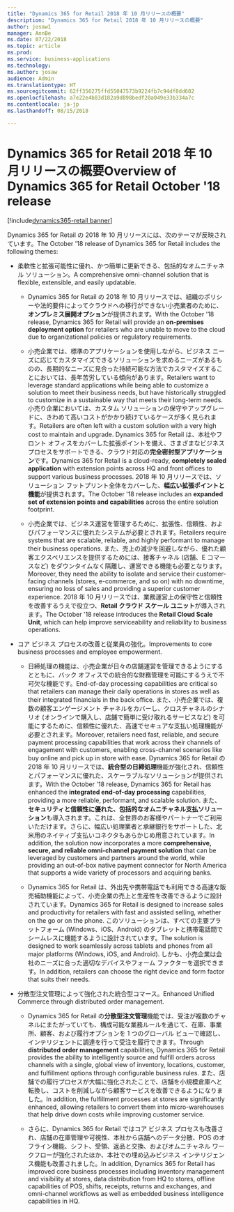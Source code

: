 ```yaml
---
title: "Dynamics 365 for Retail 2018 年 10 月リリースの概要"
description: "Dynamics 365 for Retail 2018 年 10 月リリースの概要"
author: josaw1
manager: AnnBe
ms.date: 07/22/2018
ms.topic: article
ms.prod: 
ms.service: business-applications
ms.technology: 
ms.author: josaw
audience: Admin
ms.translationtype: HT
ms.sourcegitcommit: 62ff356275ffd55047573b9224fb7c94df8dd602
ms.openlocfilehash: a7e22e4b83d182a9d898bedf20a049e33b334a7c
ms.contentlocale: ja-jp
ms.lasthandoff: 08/15/2018

---
```

#  <a name="overview-of-dynamics-365-for-retail-october-18-release"></a><span data-ttu-id="07d5a-103">Dynamics 365 for Retail 2018 年 10 月リリースの概要</span><span class="sxs-lookup"><span data-stu-id="07d5a-103">Overview of Dynamics 365 for Retail October '18 release</span></span>

[!include[dynamics365-retail banner](../includes/dynamics365-retail.md)]





<span data-ttu-id="07d5a-104">Dynamics 365 for Retail の 2018 年 10 月リリースには、次のテーマが反映されています。</span><span class="sxs-lookup"><span data-stu-id="07d5a-104">The October '18 release of Dynamics 365 for Retail includes the following themes:</span></span> 

- <span data-ttu-id="07d5a-105">柔軟性と拡張可能性に優れ、かつ簡単に更新できる、包括的なオムニチャネル ソリューション。</span><span class="sxs-lookup"><span data-stu-id="07d5a-105">A comprehensive omni-channel solution that is flexible, extensible, and easily updatable.</span></span>

  - <span data-ttu-id="07d5a-106">Dynamics 365 for Retail の 2018 年 10 月リリースでは、組織のポリシーや法的要件によってクラウドへの移行ができない小売業者のために、**オンプレミス展開オプション**が提供されます。</span><span class="sxs-lookup"><span data-stu-id="07d5a-106">With the October '18 release, Dynamics 365 for Retail will provide an **on-premises deployment option** for retailers who are unable to move to the cloud due to organizational policies or regulatory requirements.</span></span>

  - <span data-ttu-id="07d5a-107">小売企業では、標準のアプリケーションを使用しながら、ビジネス ニーズに応じてカスタマイズできるソリューションを求めるニーズがあるものの、長期的なニーズに見合った持続可能な方法でカスタマイズすることにおいては、長年苦労している傾向があります。</span><span class="sxs-lookup"><span data-stu-id="07d5a-107">Retailers want to leverage standard applications while being able to customize a solution to meet their business needs, but have historically struggled to customize in a sustainable way that meets their long-term needs.</span></span> <span data-ttu-id="07d5a-108">小売り企業においては、カスタム ソリューションの保守やアップグレードに、きわめて高いコストがかかり続けているケースが多く見られます。</span><span class="sxs-lookup"><span data-stu-id="07d5a-108">Retailers are often left with a custom solution with a very high cost to maintain and upgrade.</span></span> <span data-ttu-id="07d5a-109">Dynamics 365 for Retail は、本社やフロント オフィスをカバーした拡張ポイントを備え、さまざまなビジネス プロセスをサポートできる、クラウド対応の**完全密封型アプリケーション**です。</span><span class="sxs-lookup"><span data-stu-id="07d5a-109">Dynamics 365 for Retail is a cloud-ready, **completely sealed application** with extension points across HQ and front offices to support various business processes.</span></span> <span data-ttu-id="07d5a-110">2018 年 10 月リリースでは、ソリューション フットプリント全体をカバーした、**幅広い拡張ポイントと機能**が提供されます。</span><span class="sxs-lookup"><span data-stu-id="07d5a-110">The October '18 release includes an **expanded set of extension points and capabilities** across the entire solution footprint.</span></span> 

  - <span data-ttu-id="07d5a-111">小売企業では、ビジネス運営を管理するために、拡張性、信頼性、およびパフォーマンスに優れたシステムが必要とされます。</span><span class="sxs-lookup"><span data-stu-id="07d5a-111">Retailers require systems that are scalable, reliable, and highly performant to manage their business operations.</span></span> <span data-ttu-id="07d5a-112">また、売上の減少を回避しながら、優れた顧客エクスペリエンスを提供するためには、接客チャネル (店舗、E コマースなど) をダウンタイムなく隔離し、運営できる機能も必要となります。</span><span class="sxs-lookup"><span data-stu-id="07d5a-112">Moreover, they need the ability to isolate and service their customer-facing channels (stores, e-commerce, and so on) with no downtime, ensuring no loss of sales and providing a superior customer experience.</span></span> <span data-ttu-id="07d5a-113">2018 年 10 月リリースでは、業務運営上の保守性と信頼性を改善するうえで役立つ、**Retail クラウド スケール ユニット**が導入されます。</span><span class="sxs-lookup"><span data-stu-id="07d5a-113">The October '18 release introduces the **Retail Cloud Scale Unit**, which can help improve serviceability and reliability to business operations.</span></span> 

- <span data-ttu-id="07d5a-114">コア ビジネス プロセスの改善と従業員の強化。</span><span class="sxs-lookup"><span data-stu-id="07d5a-114">Improvements to core business processes and employee empowerment.</span></span>

  - <span data-ttu-id="07d5a-115">日締処理の機能は、小売企業が日々の店舗運営を管理できるようにするとともに、バック オフィスでの統合的な財務管理を可能にするうえで不可欠な機能です。</span><span class="sxs-lookup"><span data-stu-id="07d5a-115">End-of-day processing capabilities are critical so that retailers can manage their daily operations in stores as well as their integrated financials in the back office.</span></span> <span data-ttu-id="07d5a-116">また、小売企業では、複数の顧客エンゲージメント チャネルをカバーし、クロスチャネルのシナリオ (オンラインで購入し、店舗で簡単に受け取れるサービスなど) を可能にするために、信頼性に優れた、高速でセキュアな支払い処理機能が必要とされます。</span><span class="sxs-lookup"><span data-stu-id="07d5a-116">Moreover, retailers need fast, reliable, and secure payment processing capabilities that work across their channels of engagement with customers, enabling cross-channel scenarios like buy online and pick up in store with ease.</span></span> <span data-ttu-id="07d5a-117">Dynamics 365 for Retail の 2018 年 10 月リリースでは、**統合型の日締処理**機能が強化され、信頼性とパフォーマンスに優れた、スケーラブルなソリューションが提供されます。</span><span class="sxs-lookup"><span data-stu-id="07d5a-117">With the October '18 release, Dynamics 365 for Retail has enhanced the **integrated end-of-day processing** capabilities, providing a more reliable, performant, and scalable solution.</span></span> <span data-ttu-id="07d5a-118">また、**セキュリティと信頼性に優れた、包括的なオムニチャネル支払ソリューション**も導入されます。これは、全世界のお客様やパートナーでご利用いただけます。さらに、幅広い処理業者と承継銀行をサポートした、北米用のネイティブ支払いコネクタもあらかじめ用意されています。</span><span class="sxs-lookup"><span data-stu-id="07d5a-118">In addition, the solution now incorporates a more **comprehensive, secure, and reliable omni-channel payment solution** that can be leveraged by customers and partners around the world, while providing an out-of-box native payment connector for North America that supports a wide variety of processors and acquiring banks.</span></span> 

  - <span data-ttu-id="07d5a-119">Dynamics 365 for Retail は、外出先や携帯電話でも利用できる高速な販売補助機能によって、小売企業の売上と生産性を改善できるように設計されています。</span><span class="sxs-lookup"><span data-stu-id="07d5a-119">Dynamics 365 for Retail is designed to increase sales and productivity for retailers with fast and assisted selling, whether on the go or on the phone.</span></span> <span data-ttu-id="07d5a-120">このソリューションは、すべての主要プラットフォーム (Windows、iOS、Android) のタブレットと携帯電話間でシームレスに機能するように設計されています。</span><span class="sxs-lookup"><span data-stu-id="07d5a-120">The solution is designed to work seamlessly across tablets and phones from all major platforms (Windows, iOS, and Android).</span></span> <span data-ttu-id="07d5a-121">しかも、小売企業は会社のニーズに合った適切なデバイスやフォーム ファクターを選択できます。</span><span class="sxs-lookup"><span data-stu-id="07d5a-121">In addition, retailers can choose the right device and form factor that suits their needs.</span></span> 

- <span data-ttu-id="07d5a-122">分散型注文管理によって強化された統合型コマース。</span><span class="sxs-lookup"><span data-stu-id="07d5a-122">Enhanced Unified Commerce through distributed order management.</span></span>

  - <span data-ttu-id="07d5a-123">Dynamics 365 for Retail の**分散型注文管理**機能では、受注が複数のチャネルにまたがっていても、構成可能な業務ルールを通じて、在庫、事業所、顧客、および履行オプションを 1 つのグローバル ビューで確認し、インテリジェントに調達を行って受注を履行できます。</span><span class="sxs-lookup"><span data-stu-id="07d5a-123">Through **distributed order management** capabilities, Dynamics 365 for Retail provides the ability to intelligently source and fulfill orders across channels with a single, global view of inventory, locations, customer, and fulfillment options through configurable business rules.</span></span> <span data-ttu-id="07d5a-124">また、店舗での履行プロセスが大幅に強化されたことで、店舗を小規模倉庫へと転換し、コストを削減しながら顧客サービスを改善できるようになりました。</span><span class="sxs-lookup"><span data-stu-id="07d5a-124">In addition, the fulfillment processes at stores are significantly enhanced, allowing retailers to convert them into micro-warehouses that help drive down costs while improving customer service.</span></span> 

  - <span data-ttu-id="07d5a-125">さらに、Dynamics 365 for Retail ではコア ビジネス プロセスも改善され、店舗の在庫管理や可視性、本社から店舗へのデータ分散、POS のオフライン機能、シフト、受領、返品と交換、およびオムニチャネル ワークフローが強化されたほか、本社での埋め込みビジネス インテリジェンス機能も改善されました。</span><span class="sxs-lookup"><span data-stu-id="07d5a-125">In addition, Dynamics 365 for Retail has improved core business processes including inventory management and visibility at stores, data distribution from HQ to stores, offline capabilities of POS, shifts, receipts, returns and exchanges, and omni-channel workflows as well as embedded business intelligence capabilities in HQ.</span></span>


